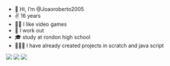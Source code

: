 - 👋 Hi, I’m @Joaoroberto2005
- ✌️  16 years 
- 🤟🏼 I like video games
- 💪 I work out
- 🎓 study at rondon high school
- 👩🏼‍💻 I have already created projects in scratch and java script

 ![](https://img.shields.io/badge/Scratch-4D97FF?style=for-the-badge&logo=Scratch&logoColor=white)
 ![](https://img.shields.io/badge/JavaScript-323330?style=for-the-badge&logo=javascript&logoColor=F7DF1E)
 ![](https://img.shields.io/badge/Steam-000000?style=for-the-badge&logo=steam&logoColor=white)
